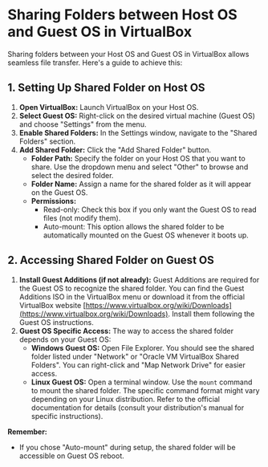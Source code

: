 # Sharing Folders between Host OS and Guest OS in VirtualBox

Sharing folders between your Host OS and Guest OS in VirtualBox allows seamless file transfer. Here's a guide to achieve this:

## 1. Setting Up Shared Folder on Host OS

1. **Open VirtualBox:** Launch VirtualBox on your Host OS.
2. **Select Guest OS:** Right-click on the desired virtual machine (Guest OS) and choose "Settings" from the menu.
3. **Enable Shared Folders:** In the Settings window, navigate to the "Shared Folders" section.
4. **Add Shared Folder:** Click the "Add Shared Folder" button.
   - **Folder Path:** Specify the folder on your Host OS that you want to share. Use the dropdown menu and select "Other" to browse and select the desired folder.
   - **Folder Name:** Assign a name for the shared folder as it will appear on the Guest OS.
   - **Permissions:**
     - Read-only: Check this box if you only want the Guest OS to read files (not modify them).
     - Auto-mount: This option allows the shared folder to be automatically mounted on the Guest OS whenever it boots up.

## 2. Accessing Shared Folder on Guest OS

1. **Install Guest Additions (if not already):** Guest Additions are required for the Guest OS to recognize the shared folder. You can find the Guest Additions ISO in the VirtualBox menu or download it from the official VirtualBox website [https://www.virtualbox.org/wiki/Downloads](https://www.virtualbox.org/wiki/Downloads). Install them following the Guest OS instructions.
2. **Guest OS Specific Access:** The way to access the shared folder depends on your Guest OS:
   - **Windows Guest OS:** Open File Explorer. You should see the shared folder listed under "Network" or "Oracle VM VirtualBox Shared Folders". You can right-click and "Map Network Drive" for easier access.
   - **Linux Guest OS:** Open a terminal window. Use the `mount` command to mount the shared folder. The specific command format might vary depending on your Linux distribution. Refer to the official documentation for details (consult your distribution's manual for specific instructions).

**Remember:**

- If you chose "Auto-mount" during setup, the shared folder will be accessible on Guest OS reboot.